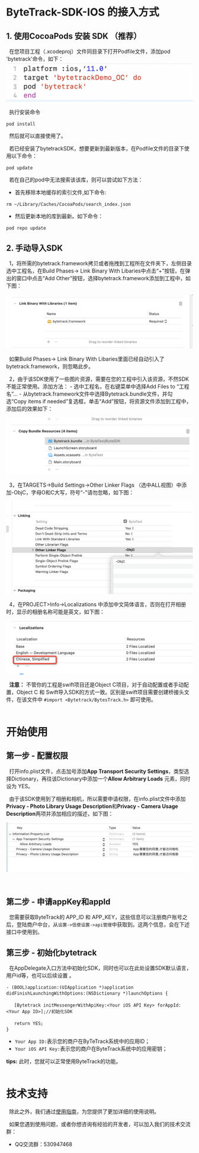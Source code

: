 # ByteTrack-SDK-IOS 的接入方式
## 1. 使用CocoaPods 安装 SDK （推荐）
 &nbsp;&nbsp;在您项目工程（.xcodeproj）文件同目录下打开Podfile文件，添加pod 'bytetrack'命令，如下：
 ![](https://github.com/byte-track/picture/blob/master/pictures/podPic.png)
 
 &nbsp;&nbsp;执行安装命令
 ```
pod install
```
&nbsp;&nbsp;然后就可以直接使用了。

&nbsp;&nbsp;若已经安装了bytetrackSDK，想要更新到最新版本，在Podfile文件的目录下使用以下命令：
 ```
pod update 
```
&nbsp;&nbsp;若在自己的pod中无法搜索该该库，则可以尝试如下方法：
- 首先移除本地缓存的索引文件,如下命令:
 ```
rm ~/Library/Caches/CocoaPods/search_index.json
```
- 然后更新本地的库到最新。如下命令：
 ```
pod repo update
```
## 2. 手动导入SDK 

&nbsp;&nbsp;1，将所需的bytetrack.framework拷贝或者拖拽到工程所在文件夹下，左侧目录选中工程名，在Build Phases-> Link Binary With Libaries中点击“+”按钮，在弹出的窗口中点击“Add Other”按钮，选择bytetrack.framework添加到工程中，如下图：

![](https://github.com/byte-track/picture/blob/master/pictures/FCDF2382-9AB2-4E3A-B1A2-AD652B39D424.png)

&nbsp;&nbsp;如果Build Phases-> Link Binary With Libaries里面已经自动引入了bytetrack.framework，则忽略此步。  

&nbsp;&nbsp;2，由于该SDK使用了一些图片资源，需要在您的工程中引入该资源，不然SDK不能正常使用。添加方法： 
    - 选中工程名，在右键菜单中选择Add Files to “工程名”…
    - 从bytetrack.framework文件中选择Bytetrack.bundle文件，并勾选“Copy items if needed”复选框，单击“Add”按钮，将资源文件添加到工程中，添加后的效果如下：

![](https://github.com/byte-track/picture/blob/master/pictures/72A0D769-3C13-488E-86BF-EA8BB19CC03E.png)

&nbsp;&nbsp;3，在TARGETS->Build Settings->Other Linker Flags （选中ALL视图）中添加-ObjC，字母O和C大写，符号“-”请勿忽略，如下图：

![](https://github.com/byte-track/picture/blob/master/pictures/EEBBBE2E-DC6A-4A56-8F66-94082C9F407F.png)

&nbsp;&nbsp;4，在PROJECT>Info->Localizations 中添加中文简体语言，否则在打开相册时，显示的相册名称可能是英文，如下图：

![](https://github.com/byte-track/picture/blob/master/pictures/L1VzZXJzL3N1bmxpYW5nL0xpYnJhcnkvQ29udGFpbmVycy81WlNMMkNKVTJULmNvbS5kaW5ndGFsay5tYWMvRGF0YS9MaWJyYXJ5L0FwcGxpY2F0aW9uIFN1cHBvcnQvRGluZ1RhbGtNYWMvMjYxMTA3NTY1X3YyL0ltYWdlRmlsZXMvMTY2MzMwODM5OTcxM182RkE5Q0Y3NS03Q0JBLTRENzEtQjI1MC0zNTYzMzM3RDU1M0IucG5n.png)



&nbsp;&nbsp;**注意：** 不管你的工程是swift项目还是Object C项目，对于自动配置或者手动配置，Object C 和 Swift导入SDK的方式一致。区别是swift项目需要创建桥接头文件，在该文件中 `#import <Bytetrack/BytesTrack.h>` 即可使用。
<br/>
<br/>

# 开始使用
## 第一步 - 配置权限
&nbsp;&nbsp;打开info.plist文件，点击加号添加**App Transport Security Settings**，类型选择Dictionary，再往该Dictionary中添加一个**Allow Arbitrary Loads** 元素，同时设为 YES。

&nbsp;&nbsp;由于该SDK使用到了相册和相机，所以需要申请权限，在info.plist文件中添加**Privacy - Photo Library Usage Description**和**Privacy - Camera Usage Description**两项并添加相应的描述，如下图：

![](https://github.com/byte-track/picture/blob/master/pictures/AD1FCDF6-AC3B-492E-BE74-2AB6E1915B61.png)

<br/>

## 第二步 - 申请appKey和appId
&nbsp;&nbsp;您需要获取ByteTrack的 APP_ID 和 APP_KEY，这些信息可以注册商户账号之后，登陆商户中台，从`设置->信使设置->api管理`中获取到。这两个信息，会在下述接口中使用到。

## 第三步 - 初始化bytetrack
&nbsp;&nbsp;在AppDelegate入口方法中初始化SDK，同时也可以在此处设置SDK默认语言，用户id等，也可以后续设置
。
 ```
- (BOOL)application:(UIApplication *)application didFinishLaunchingWithOptions:(NSDictionary *)launchOptions {
    
    [Bytetrack initMessengerWithApiKey:<Your iOS API Key> forAppId:<Your App ID>];//初始化SDK

    return YES;
}
```
- `Your App ID:`表示您的商户在ByTeTrack系统中的应用ID；
- `Your iOS API Key:`表示您的商户在ByteTrack系统中的应用密钥；

**tips:** 此时，您就可以正常使用ByteTrack的功能。
<br/>
<br/>


# 技术支持
&nbsp;&nbsp;除此之外，我们通过[使用指南](https://www.yuque.com/books/share/ad2cd6ce-faee-4c99-b6cb-4dc44564952e/fmyt4m)，为您提供了更加详细的使用说明。

&nbsp;&nbsp;如果您遇到使用问题，或者你想咨询有经验的开发者，可以加入我们的技术交流群：
- QQ交流群：530947468

